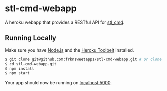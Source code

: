 # stl-cmd-webapp

A heroku webapp that provides a RESTful API for [stl_cmd](https://github.com/frknsweetapps/stl-cmd).

## Running Locally

Make sure you have [Node.js](http://nodejs.org/) and the [Heroku Toolbelt](https://toolbelt.heroku.com/) installed.

```sh
$ git clone git@github.com:frknsweetapps/stl-cmd-webapp.git # or clone your own fork
$ cd stl-cmd-webapp.git
$ npm install
$ npm start
```

Your app should now be running on [localhost:5000](http://localhost:5000/).

